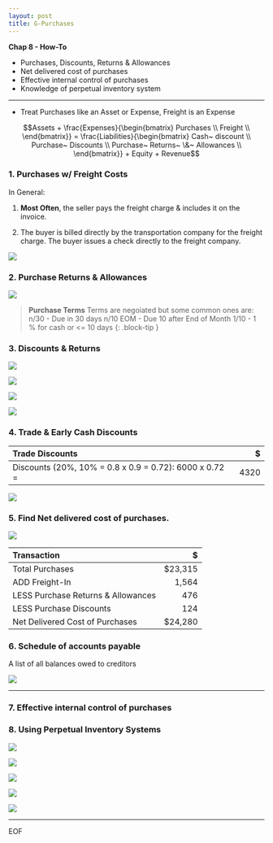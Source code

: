 ```yaml
---
layout: post
title: G-Purchases
---
```


**Chap 8 - How-To**

- Purchases, Discounts, Returns & Allowances  
- Net delivered cost of purchases  
- Effective internal control of purchases  
- Knowledge of perpetual inventory system  

---

- Treat Purchases like an Asset or Expense, Freight is an Expense   


$$Assets + \frac{Expenses}{\begin{bmatrix}
Purchases \\
Freight \\
\end{bmatrix}} = \frac{Liabilities}{\begin{bmatrix}
Cash~ discount \\
Purchase~ Discounts \\
Purchase~ Returns~ \&~ Allowances \\
\end{bmatrix}} + Equity + Revenue$$

<!--
**Accounts**

![](/assets/mc-graw-accounting-course/chap8.purchases/2.purchase.acts.png)

### 1. Purchases, NO Freight, NO Allowances

![](/assets/mc-graw-accounting-course/chap8.purchases/3.basic.purchase.transactions.png)
-->

### 1. Purchases w/ Freight Costs

In General: 
1. **Most Often**, the seller pays the freight charge & includes it on the invoice.

2. The buyer is billed directly by the transportation company for the freight charge. The buyer issues a check directly to the freight company.

![](/assets/mc-graw-accounting-course/chap8.purchases/4.purchase.N.returns.w.freight.png)


### 2. Purchase Returns & Allowances

![](/assets/mc-graw-accounting-course/chap8.purchases/5.purcahse.allowances.redux.png)


>**Purchase Terms**
> Terms are negoiated but some common ones are:
> n/30 - Due in 30 days
> n/10 EOM - Due 10 after End of Month
> 1/10 - 1 % for cash or <= 10 days
{: .block-tip }


### 3. Discounts & Returns

![](/assets/mc-graw-accounting-course/chap8.purchases/6.purchase.w.discount.w.return.png)

![](/assets/mc-graw-accounting-course/chap8.purchases/100.purchase.w.discount.png)

![](/assets/mc-graw-accounting-course/chap8.purchases/205.purchase.discounts.w.discount.png)

![](/assets/mc-graw-accounting-course/chap8.purchases/206.acct.payable.w.discount.cash.png)


### 4. Trade & Early Cash Discounts

|Trade Discounts|$|
|:-|-:|
|Discounts (20%, 10% = 0.8 x 0.9 = 0.72): 6000 x 0.72 = |4320|

![](/assets/mc-graw-accounting-course/chap8.purchases/8.using.trade.discounts.png)


### 5. Find Net delivered cost of purchases.

![](/assets/mc-graw-accounting-course/chap8.purchases/9.net.delivery.costs.png)

|Transaction|$|
|:-|-:|
|Total Purchases|$23,315|
|ADD Freight-In|1,564|
|LESS Purchase Returns & Allowances|476|
|LESS Purchase Discounts|124|
|Net Delivered Cost of Purchases|$24,280|


### 6. Schedule of accounts payable
A list of all balances owed to creditors

![](/assets/mc-graw-accounting-course/chap8.purchases/101.schedule.of.acct.payable.png)


---

### 7. Effective internal control of purchases

### 8. Using Perpetual Inventory Systems

![](/assets/mc-graw-accounting-course/chap8.purchases/201.merch.inventory.png)

![](/assets/mc-graw-accounting-course/chap8.purchases/203.merch.w.freight.png)

![](/assets/mc-graw-accounting-course/chap8.purchases/207.cost.of.goods.acct.png)

![](/assets/mc-graw-accounting-course/chap8.purchases/208.cost.of.goods.transactions.png)

![](/assets/mc-graw-accounting-course/chap8.purchases/209.cost.goods.merch.sales.png)

---

EOF
